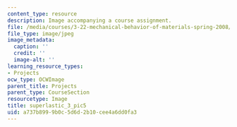```yaml
---
content_type: resource
description: Image accompanying a course assignment.
file: /media/courses/3-22-mechanical-behavior-of-materials-spring-2008/a737b8999b0c5d6d2b10cee4a6dd0fa3_superlastic_3_pic5.jpg
file_type: image/jpeg
image_metadata:
  caption: ''
  credit: ''
  image-alt: ''
learning_resource_types:
- Projects
ocw_type: OCWImage
parent_title: Projects
parent_type: CourseSection
resourcetype: Image
title: superlastic_3_pic5
uid: a737b899-9b0c-5d6d-2b10-cee4a6dd0fa3
---
```

